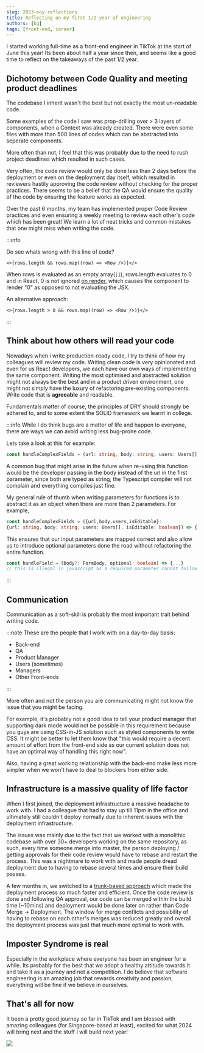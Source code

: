 ```yaml
---
slug: 2023-eoy-reflections
title: Reflecting on my first 1/2 year of engineering
authors: [kg]
tags: [front-end, career]
---
```


I started working full-time as a front-end engineer in TikTok at the start of June this year! Its been about half a year since then, and seems like a good time to reflect on the takeaways of the past 1/2 year.

## Dichotomy between Code Quality and meeting product deadlines

The codebase I inherit wasn't the best but not exactly the most un-readable code.

Some examples of the code I saw was prop-drilling over > 3 layers of components, when a Context was already created. There were even some files with more than 500 lines of codes which can be abstracted into seperate components.

More often than not, I feel that this was probably due to the need to rush project deadlines which resulted in such cases.

Very often, the code review would only be done less than 2 days before the deployment or even on the deployment day itself, which resulted in reviewers hastily approving the code review without checking for the proper practices. There seems to be a belief that the QA would ensure the quality of the code by ensuring the feature works as expected.

Over the past 6 months, my team has implemented proper Code Review practices and even ensuring a weekly meeting to review each other's code which has been great! We learn a lot of neat tricks and common mistakes that one might miss when writing the code.

:::info

Do see whats wrong with this line of code?

```tsx
<>{rows.length && rows.map((row) => <Row />)}</>
```

When rows is evaluated as an empty array(`[]`), rows.length evaluates to 0 and in React, 0 is not ignored [on render]("https://legacy.reactjs.org/docs/jsx-in-depth.html#booleans-null-and-undefined-are-ignored"), which causes the component to render "0" as opposed to not evaluating the JSX.

An alternative approach:

```tsx
<>{rows.length > 0 && rows.map((row) => <Row />)}</>
```

:::

## Think about how others will read your code

Nowadays when i write production-ready code, I try to think of how my colleagues will review my code. Writing clean code is very opinionated and even for us React developers, we each have our own ways of implementing the same component. Writing the most optimised and abstracted solution might not always be the best and in a product driven environment, one might not simply have the luxury of refactoring pre-existing components. Write code that is **agreeable** and readable.

Fundamentals matter of course, the principles of DRY should strongly be adhered to, and to some extent the SOLID framework we learnt in college.

:::info
While I do think bugs are a matter of life and happen to everyone, there are ways we can avoid writing less bug-prone code.

Lets take a look at this for example:

```ts
const handleComplexFields = (url: string, body: string, users: Users[], isEditable: boolean) => {...}
```

A common bug that might arise in the future when re-using this function would be the developer passing in the body instead of the url in the first parameter, since both are typed as string, the Typescript compiler will not complain and everything compiles just fine.

My general rule of thumb when writing parameters for functions is to abstract it as an object when there are more than 2 parameters.
For example,

```ts
const handleComplexFields = ({url,body,users,isEditable}:
{url: string, body: string, users: Users[], isEditable: boolean}) => {...}
```

This ensures that our input parameters are mapped correct and also allow us to introduce optional parameters done the road without refactoring the entire function.

```ts
const handleField = (body?: FormBody, optional: boolean) => {...}
// this is illegal in javascript as a required parameter cannot follow an optional parameter
```

:::

## Communication

Communication as a soft-skill is probably the most important trait behind writing code.

:::note
These are the people that I work with on a day-to-day basis:

- Back-end
- QA
- Product Manager
- Users (sometimes)
- Managers
- Other Front-ends

:::

More often and not the person you are communicating might not know the issue that you might be facing.

For example, it's probably not a good idea to tell your product manager that supporting dark mode would not be possible in this requirement because you guys are using CSS-in-JS solution such as styled components to write CSS. It might be better to let them know that "this would require a decent amount of effort from the front-end side as our current solution does not have an optimal way of handling this right now".

Also, having a great working relationship with the back-end make less more simpler when we won't have to deal to blockers from either side.

## Infrastructure is a massive quality of life factor

When I first joined, the deployment infrastructure a massive headache to work with. I had a colleague that had to stay up till 11pm in the office and ultimately still couldn't deploy normally due to inherent issues with the deployment infrastructure.

The issues was mainly due to the fact that we worked with a monolithic codebase with over 30+ developers working on the same repository, as such, every time someone merge into master, the person deploying / getting approvals for their code review would have to rebase and restart the process. This was a nightmare to work with and made people dread deployment due to having to rebase several times and ensure their build passes.

A few months in, we switched to a [trunk-based approach]("https://trunkbaseddevelopment.com/") which made the deployment process so much faster and efficient. Once the code review is done and following QA approval, our code can be merged within the build time (~10mins) and deployment would be done later on rather than Code Merge -> Deployment. The window for merge conflicts and possibility of having to rebase on each other's merges was reduced greatly and overall the deployment process was just that much more optimal to work with.

## Imposter Syndrome is real

Especially in the workplace where everyone has been an engineer for a while. Its probably for the best that we adopt a healthy attitude towards it and take it as a journey and not a competition. I do believe that software engineering is an amazing job that rewards creativity and passion, everything will be fine if we believe in ourselves.

## That's all for now

It been a pretty good journey so far in TikTok and I am blessed with amazing colleagues (for Singapore-based at least), excited for what 2024 will bring next and the stuff I will build next year!

<img src="https://miro.medium.com/v2/resize:fit:720/format:webp/1*zFDTdDonxDR5Rh-2rSDo9w.png"/>
